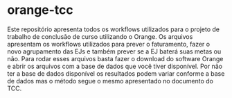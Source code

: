 # orange-tcc
Este repositório apresenta todos os workflows utilizados para o projeto de trabalho de conclusão de curso utilizando o Orange.
Os arquivos apresentam os workflows utilizados para prever o faturamento, fazer o novo agrupamento das EJs e também prever se a EJ baterá suas metas ou não.
Para rodar esses arquivos basta fazer o download do software Orange e abrir os arquivos com a base de dados que você tiver disponível.
Por não ter a base de dados disponível os resultados podem variar conforme a base de dados mas o método segue o mesmo apresentado no documento do TCC.

